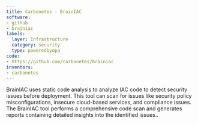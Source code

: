 ```yaml
---
title: Carbonetes - BrainIAC
software:
- github
- brainiac
labels:
  layer: Infrastructure
  category: security
  type: poweredbyopa
code:
- https://github.com/carbonetes/brainiac
inventors:
- carbonetes
---
```

BrainIAC uses static code analysis to analyze IAC code to detect security issues before deployment. This tool can scan for issues like security policy misconfigurations, insecure cloud-based services, and compliance issues. The BrainIAC tool performs a comprehensive code scan and generates reports containing detailed insights into the identified issues..
